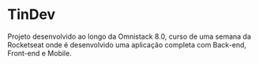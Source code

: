 # TinDev
Projeto desenvolvido ao longo da Omnistack 8.0, curso de uma semana da Rocketseat onde é desenvolvido uma aplicação completa com Back-end, Front-end e Mobile.



